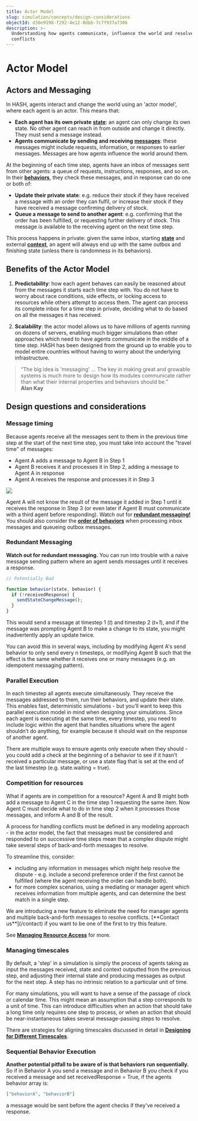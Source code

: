 ```yaml
---
title: Actor Model
slug: simulation/concepts/design-considerations
objectId: d36e9198-f292-4e12-8dbb-7c7f937a7306
description: >-
  Understanding how agents communicate, influence the world and resolve
  conflicts
---
```


# Actor Model

## Actors and Messaging

In HASH, agents interact and change the world using an 'actor model', where each agent is an actor. This means that:

- **Each agent has its own private** [**state**](/docs/simulation/creating-simulations/anatomy-of-an-agent/state): an agent can only change its own state. No other agent can reach in from outside and change it directly. They must send a message instead.
- **Agents communicate by sending and receiving** [**messages**](/docs/simulation/creating-simulations/agent-messages/): these messages might include requests, information, or responses to earlier messages. Messages are how agents influence the world around them.

At the beginning of each time step, agents have an inbox of messages sent from other agents: a queue of requests, instructions, responses, and so on. In their [**behaviors**](/docs/simulation/creating-simulations/behaviors/), they check these messages, and in response can do one or both of:

- **Update their private state**: e.g. reduce their stock if they have received a message with an order they can fulfil, or increase their stock if they have received a message confirming delivery of stock.
- **Queue a message to send to another agent**: e.g. confirming that the order has been fulfilled, or requesting further delivery of stock. This message is available to the receiving agent on the next time step.

This process happens in private: given the same inbox, starting [**state**](/docs/simulation/creating-simulations/anatomy-of-an-agent/state) and external [**context**](/docs/simulation/creating-simulations/anatomy-of-an-agent/context), an agent will always end up with the same outbox and finishing state \(unless there is randomness in its behaviors\).

## Benefits of the Actor Model

1. **Predictability**: how each agent behaves can easily be reasoned about from the messages it starts each time step with. You do not have to worry about race conditions, side effects, or locking access to resources while others attempt to access them. The agent can process its complete inbox for a time step in private, deciding what to do based on all the messages it has received.

1. **Scalability**: the actor model allows us to have millions of agents running on dozens of servers, enabling much bigger simulations than other approaches which need to have agents communicate in the middle of a time step. HASH has been designed from the ground up to enable you to model entire countries without having to worry about the underlying infrastructure.

> “The big idea is 'messaging' … The key in making great and growable systems is much more to design how its modules communicate rather than what their internal properties and behaviors should be.”  
> **Alan Kay**

## Design questions and considerations

### Message timing

Because agents receive all the messages sent to them in the previous time step at the start of the next time step, you must take into account the "travel time" of messages:

- Agent A adds a message to Agent B in Step 1
- Agent B receives it and processes it in Step 2, adding a message to Agent A in response
- Agent A receives the response and processes it in Step 3

![](https://cdn-us1.hash.ai/site/docs/message-exchange-diagram.svg)

Agent A will not know the result of the message it added in Step 1 until it receives the response in Step 3 \(or even later if Agent B must communicate with a third agent before responding\). Watch out for [**redundant messaging!**](#redundant-messaging) You should also consider the [**order of behaviors**](#sequential-behavior-execution) when processing inbox messages and queueing outbox messages.

### Redundant Messaging

**Watch out for redundant messaging.** You can run into trouble with a naive message sending pattern where an agent sends messages until it receives a response.

```javascript
// Potentially Bad

function behavior(state, behavior) {
  if (!receivedResponse) {
    sendStateChangeMessage();
  }
}
```

This would send a message at timestep 1 \(_t_\) and timestep 2 \(_t+1_\), and if the message was prompting Agent B to make a change to its state, you might inadvertently apply an update twice.

You can avoid this in several ways, including by modifying Agent A's send behavior to only send every n timesteps, or modifying Agent B such that the effect is the same whether it receives one or many messages \(e.g. an idempotent messaging pattern\).

### Parallel Execution

In each timestep all agents execute simultaneously. They receive the messages addressed to them, run their behaviors, and update their state. This enables fast, deterministic simulations - but you’ll want to keep this parallel execution model in mind when designing your simulations. Since each agent is executing at the same time, every timestep, you need to include logic within the agent that handles situations where the agent shouldn’t do anything, for example because it should wait on the response of another agent.

There are multiple ways to ensure agents only execute when they should - you could add a check at the beginning of a behavior to see if it hasn’t received a particular message, or use a state flag that is set at the end of the last timestep \(e.g. state.waiting = true\).

### Competition for resources

What if agents are in competition for a resource? Agent A and B might both add a message to Agent C in the time step 1 requesting the same item. Now Agent C must decide what to do in time step 2 when it processes those messages, and inform A and B of the result.

A process for handling conflicts must be defined in any modeling approach - in the actor model, the fact that messages must be considered and responded to on successive time steps mean that a complex dispute might take several steps of back-and-forth messages to resolve.

To streamline this, consider:

- including any information in messages which might help resolve the dispute - e.g. include a second preference order if the first cannot be fulfilled \(where the agent receiving the order can handle both\).
- for more complex scenarios, using a mediating or manager agent which receives information from multiple agents, and can determine the best match in a single step.

<Hint style="info">
We are introducing a new feature to eliminate the need for manager agents and multiple back-and-forth messages to resolve conflicts. [**Contact us**](/contact) if you want to be one of the first to try this feature.
</Hint>

See [**Managing Resource Access**](/docs/simulation/concepts/design-considerations/managing-resource-access) for more.

### Managing timescales

By default, a 'step' in a simulation is simply the process of agents taking as input the messages received, state and context outputted from the previous step, and adjusting their internal state and producing messages as output for the next step. A step has no intrinsic relation to a particular unit of time.

For many simulations, you will want to have a sense of the passage of clock or calendar time. This might mean an assumption that a step corresponds to a unit of time. This can introduce difficulties when an action that should take a long time only requires one step to process, or when an action that should be near-instantaneous takes several message-passing steps to resolve.

There are strategies for aligning timescales discussed in detail in [**Designing for Different Timescales**](/docs/simulation/concepts/designing-for-different-timescales).

### Sequential Behavior Execution

**Another potential pitfall to be aware of is that behaviors run sequentially.** So if in Behavior A you send a message and in Behavior B you check if you received a message and set receivedResponse = True, if the agents behavior array is:

```json
["behaviorA", "behaviorB"]
```

a message would be sent before the agent checks if they've received a response.
